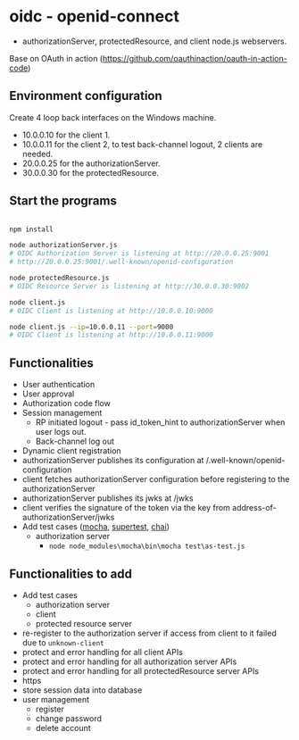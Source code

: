 # oidc - openid-connect

* authorizationServer, protectedResource, and client node.js webservers.

Base on OAuth in action (https://github.com/oauthinaction/oauth-in-action-code)

## Environment configuration

Create 4 loop back interfaces on the Windows machine.

* 10.0.0.10 for the client 1.
* 10.0.0.11 for the client 2, to test back-channel logout, 2 clients are needed.
* 20.0.0.25 for the authorizationServer.
* 30.0.0.30 for the protectedResource.

## Start the programs

```sh

npm install

node authorizationServer.js
# OIDC Authorization Server is listening at http://20.0.0.25:9001
# http://20.0.0.25:9001/.well-known/openid-configuration

node protectedResource.js
# OIDC Resource Server is listening at http://30.0.0.30:9002

node client.js
# OIDC Client is listening at http://10.0.0.10:9000

node client.js --ip=10.0.0.11 --port=9000
# OIDC Client is listening at http://10.0.0.11:9000

```

## Functionalities

* User authentication
* User approval
* Authorization code flow
* Session management
  * RP initiated logout - pass id_token_hint to authorizationServer when user logs out.
  * Back-channel log out
* Dynamic client registration
* authorizationServer publishes its configuration at /.well-known/openid-configuration
* client fetches authorizationServer configuration before registering to the authorizationServer
* authorizationServer publishes its jwks at /jwks
* client verifies the signature of the token via the key from address-of-authorizationServer/jwks
* Add test cases ([mocha](https://github.com/mochajs/mocha), [supertest](https://github.com/visionmedia/supertest), [chai](https://github.com/chaijs/chai))
  * authorization server
    * `node node_modules\mocha\bin\mocha test\as-test.js`

## Functionalities to add

* Add test cases
  * authorization server
  * client
  * protected resource server
* re-register to the authorization server if access from client to it failed due to `unknown-client`
* protect and error handling for all client APIs
* protect and error handling for all authorization server APIs
* protect and error handling for all protectedResource server APIs
* https
* store session data into database
* user management
  * register
  * change password
  * delete account
